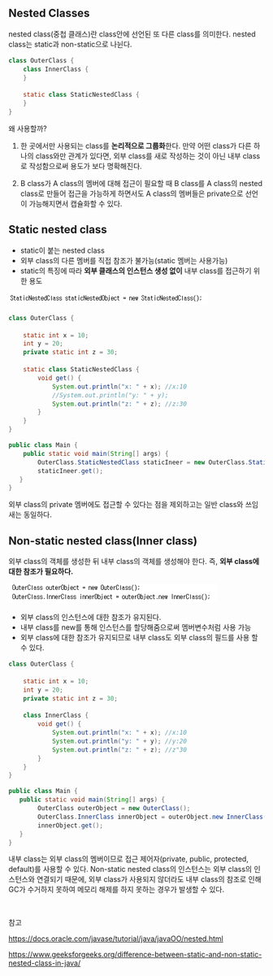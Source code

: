 ## Nested Classes

nested class(중첩 클래스)란 class안에 선언된 또 다른 class를 의미한다. nested class는 static과 non-static으로 나뉜다. 

```java
class OuterClass {
    class InnerClass {
    }
    
    static class StaticNestedClass {
    }
}
```

왜 사용할까?

1. 한 곳에서만 사용되는 class를 **논리적으로 그룹화**한다. 만약 어떤 class가 다른 하나의 class와만 관계가 있다면, 외부 class를 새로 작성하는 것이 아닌 내부 class로 작성함으로써 용도가 보다 명확해진다.

2. B class가 A class의 멤버에 대해 접근이 필요할 때 B class를 A class의 nested class로 만들어 접근을 가능하게 하면서도 A class의 멤버들은 private으로 선언이 가능해지면서 캡슐화할 수 있다.

## Static nested class

- static이 붙는 nested class
- 외부 class의 다른 멤버를 직접 참조가 불가능(static 멤버는 사용가능)
- static의 특징에 따라 **외부 클래스의 인스턴스 생성 없이** 내부 class를 접근하기 위한 용도

![img](https://github.com/dilmah0203/TIL/blob/main/Image/Static%20nested%20class.png)

```java
class OuterClass {

    static int x = 10;
    int y = 20;
    private static int z = 30;

    static class StaticNestedClass {
        void get() {
            System.out.println("x: " + x); //x:10
            //System.out.println("y: " + y);
            System.out.println("z: " + z); //z:30
        }
    }
}
```

```java
public class Main {
    public static void main(String[] args) {
        OuterClass.StaticNestedClass staticIneer = new OuterClass.StaticNestedClass();
        staticIneer.get();
   }
}
```

외부 class의 private 멤버에도 접근할 수 있다는 점을 제외하고는 일반 class와 쓰임새는 동일하다.

## Non-static nested class(Inner class)

외부 class의 객체를 생성한 뒤 내부 class의 객체를 생성해야 한다. 즉, **외부 class에 대한 참조가 필요하다.**

![img2](https://github.com/dilmah0203/TIL/blob/main/Image/Inner%20class.png)

-  외부 class의 인스턴스에 대한 참조가 유지된다.
-  내부 class를 new를 통해 인스턴스를 할당해줌으로써 멤버변수처럼 사용 가능
-  외부 class에 대한 참조가 유지되므로 내부 class도 외부 class의 필드를 사용 할 수 있다.

```java
class OuterClass {

    static int x = 10;
    int y = 20;
    private static int z = 30;

    class InnerClass {
        void get() {
            System.out.println("x: " + x); //x:10
            System.out.println("y: " + y); //y:20
            System.out.println("z: " + z); //z"30
        }
    }
}
```

```java
public class Main {
   public static void main(String[] args) {
        OuterClass outerObject = new OuterClass();
        OuterClass.InnerClass innerObject = outerObject.new InnerClass();
        innerObject.get();
   }
}
```

내부 class는 외부 class의 멤버이므로 접근 제어자(private, public, protected, default)를 사용할 수 있다. Non-static nested class의 인스턴스는 외부 class의 인스턴스와 연결되기 때문에, 외부 class가 사용되지 않더라도 내부 class의 참조로 인해 GC가 수거하지 못하여 메모리 해제를 하지 못하는 경우가 발생할 수 있다.

<br>

참고

https://docs.oracle.com/javase/tutorial/java/javaOO/nested.html

https://www.geeksforgeeks.org/difference-between-static-and-non-static-nested-class-in-java/

